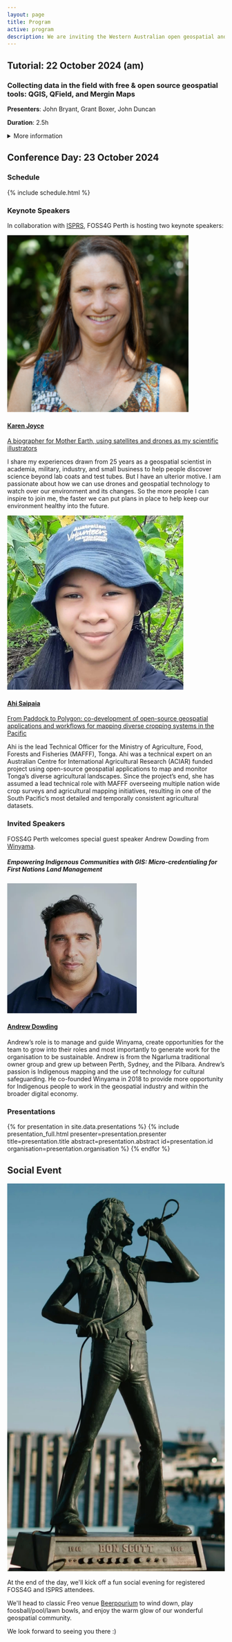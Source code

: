```yaml
---
layout: page
title: Program
active: program
description: We are inviting the Western Australian open geospatial and mapping community to get involved by submitting a presentation.
---
```



## Tutorial: 22 October 2024 (am)

### Collecting data in the field with free & open source geospatial tools: QGIS, QField, and Mergin Maps

**Presenters**: John Bryant, Grant Boxer, John Duncan

**Duration**: 2.5h
<details>
    <summary>More information</summary>
    {% include_relative read_more/workshop.html %}
</details>

<div class="divider"></div>


## Conference Day: 23 October 2024
<h3>Schedule</h3>

{% include schedule.html %}



<div class="divider-light"></div>


<div id="keynotes" class="anchor-offset"></div>

### Keynote Speakers

In collaboration with <a href="https://www.isprs.org/tc4-symposium2024/index.html" target="_blank" rel="noreferrer">ISPRS</a>, FOSS4G Perth is hosting two keynote speakers:


<div class="grid grid-cols-2">
    <div class="speaker-container">
        <a href="https://www.linkedin.com/in/drkjoyce/" target="_blank"><img src="/assets/img/program/karen-joyce.png" class="keynote-img" alt="karen-joyce">
        <h4>Karen Joyce</h4></a>
        <a href="https://www.isprs.org/tc4-symposium2024/speakers.html" target="_blank" rel="noreferrer">A biographer for Mother Earth, using satellites and drones as my scientific illustrators</a>
        <p>I share my experiences drawn from 25 years as a geospatial scientist in academia, military, industry, and small business to help people discover science beyond lab coats and test tubes. But I have an ulterior motive. I am passionate about how we can use drones and geospatial technology to watch over our environment and its changes. So the more people I can inspire to join me, the faster we can put plans in place to help keep our environment healthy into the future.
        </p>
    </div>
    <div class="speaker-container">
        <a href="https://www.linkedin.com/in/ahi-saipaia-761874207/" target="_blank"><img src="/assets/img/program/ahi-saipaia.png" class="keynote-img" alt="ahi-saipaia">
        <h4>Ahi Saipaia</h4></a>
        <a href="https://www.isprs.org/tc4-symposium2024/speakers.html" target="_blank" rel="noreferrer">From Paddock to Polygon: co-development of open-source geospatial applications and workflows for mapping diverse cropping systems in the Pacific</a>
        <p>Ahi is the lead Technical Officer for the Ministry of Agriculture, Food, Forests and Fisheries (MAFFF), Tonga. Ahi was a technical expert on an Australian Centre for International Agricultural Research (ACIAR) funded project using open-source geospatial applications to map and monitor Tonga’s diverse agricultural landscapes. Since the project’s end, she has assumed a lead technical role with MAFFF overseeing multiple nation wide crop surveys and agricultural mapping initiatives, resulting in one of the South Pacific’s most detailed and temporally consistent agricultural datasets.
        </p>
    </div>
</div>

<div class="divider-light"></div>


<div id="guests" class="anchor-offset"></div>

### Invited Speakers

<p>FOSS4G Perth welcomes special guest speaker Andrew Dowding from <a target="_blank" href="https://www.winyama.com.au/">Winyama</a>.</p>
<h5>Empowering Indigenous Communities with GIS: Micro-credentialing for First Nations Land Management</h5>

<div class="grid grid-cols-2">
    <div class="speaker-container">
        <a href="https://www.linkedin.com/in/andrew-dowding-036aaa11/" target="_blank"><img src="/assets/img/program/andrew_dowding.webp" class="keynote-img" alt="Andrew Dowding">
        <h4>Andrew Dowding</h4></a>
        <p>
        Andrew’s role is to manage and guide Winyama, create opportunities for the team to grow into their roles and most importantly to generate work for the organisation to be sustainable. Andrew is from the Ngarluma traditional owner group and grew up between Perth, Sydney, and the Pilbara. Andrew’s passion is Indigenous mapping and the use of technology for cultural safeguarding. He co-founded Winyama in 2018 to provide more opportunity for Indigenous people to work in the geospatial industry and within the broader digital economy.
        </p>
    </div>
    <!-- <div class="speaker-container">
        <a href="https://www.linkedin.com/in/kass-boladeras/" target="_blank"><img src="/assets/img/program/kass_boladeras.webp" class="keynote-img" alt="Kass Boladeras">
        <h4>Kass Boladeras</h4></a>
        <p>
        Kass is responsible for leading the marketing team and overseeing the company’s human resource department. Additionally, Kass manages and oversees Winyama’s social initiative, the Indigenous Mapping Workshop Australia program. Born and raised in Fremantle, Kass is a proud Ballardong woman with familial ties to the Wheatbelt (Northam, York, Toodyay).
        </p>
    </div> -->
</div>

<div class="divider-light"></div>

<div id="main-program" class="anchor-offset"></div>

<h3>Presentations</h3>

<div id="presentations">
{% for presentation in site.data.presentations %}
    {% include presentation_full.html
        presenter=presentation.presenter
        title=presentation.title
        abstract=presentation.abstract
        id=presentation.id
        organisation=presentation.organisation
    %}
{% endfor %}
</div>


<div class="divider"></div>

<div id="social" class="anchor-offset"></div>

## Social Event

<div class="social-program">
    <div>
        <a href="https://en.wikipedia.org/wiki/Bon_Scott" target="_blank"><img src="/assets/img/freo/bonscott.webp" alt="Statue of Bon Scott"></a>
    </div>
    <div>
        <p>At the end of the day, we'll kick off a fun social evening for registered FOSS4G and ISPRS attendees.</p>
        <p>We'll head to classic Freo venue <a href="https://beerpourium.com.au/" target="_blank">Beerpourium</a> to wind down, play foosball/pool/lawn bowls, and enjoy the warm glow of our wonderful geospatial community.</p>
        <p>We look forward to seeing you there :)</p>
    </div>
</div>
